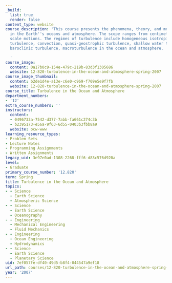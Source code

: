 ```yaml
---
_build:
  list: true
  render: false
content_type: website
course_description: 'This course presents the phenomena, theory, and modeling of turbulence
  in the Earth''s oceans and atmosphere. The scope ranges from centimeter to planetary
  scale motions. The regimes of turbulence include homogeneous isotropic three dimensional
  turbulence, convection, quasi-geostrophic turbulence, shallow water turbulence,
  baroclinic turbulence, macroturbulence in the ocean and atmosphere.

  '
course_image:
  content: 0a17b0c9-154e-479c-219b-83d3f1305686
  website: 12-820-turbulence-in-the-ocean-and-atmosphere-spring-2007
course_image_thumbnail:
  content: b2de1d4e-a13e-c6e0-c969-f709e5e9f7fb
  website: 12-820-turbulence-in-the-ocean-and-atmosphere-spring-2007
course_title: Turbulence in the Ocean and Atmosphere
department_numbers:
- '12'
extra_course_numbers: ''
instructors:
  content:
  - 0496733a-7542-d377-7abb-fa661c274c3b
  - b2395173-e56a-9f63-6d55-0403b3fbb8a9
  website: ocw-www
learning_resource_types:
- Problem Sets
- Lecture Notes
- Programming Assignments
- Written Assignments
legacy_uid: 3e97e0ad-1308-2268-fff6-d83c576d920a
level:
- Graduate
primary_course_number: '12.820'
term: Spring
title: Turbulence in the Ocean and Atmosphere
topics:
- - Science
  - Earth Science
  - Atmospheric Science
- - Science
  - Earth Science
  - Oceanography
- - Engineering
  - Mechanical Engineering
  - Fluid Mechanics
- - Engineering
  - Ocean Engineering
  - Hydrodynamics
- - Science
  - Earth Science
  - Planetary Science
uid: 7ef057fe-df40-49d5-b8f4-044547a9ef18
url_path: courses/12-820-turbulence-in-the-ocean-and-atmosphere-spring-2007
year: '2007'
---
```

